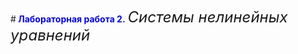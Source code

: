 <style>
blue { color: blue }
yellow { color: yellow }
</style>

#<blue><strong> <blue> Лабораторная работа 2.</strong> </blue> <font size="5" > _Системы нелинейных уравнений_   

